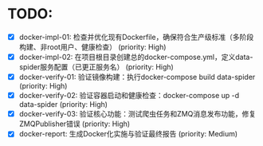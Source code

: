 # TODO:

- [x] docker-impl-01: 检查并优化现有Dockerfile，确保符合生产级标准（多阶段构建、非root用户、健康检查） (priority: High)
- [x] docker-impl-02: 在项目根目录创建总的docker-compose.yml，定义data-spider服务配置（已更正服务名） (priority: High)
- [x] docker-verify-01: 验证镜像构建：执行docker-compose build data-spider (priority: High)
- [x] docker-verify-02: 验证容器启动和健康检查：docker-compose up -d data-spider (priority: High)
- [x] docker-verify-03: 验证核心功能：测试爬虫任务和ZMQ消息发布功能，修复ZMQPublisher错误 (priority: High)
- [x] docker-report: 生成Docker化实施与验证最终报告 (priority: Medium)
